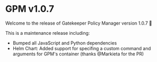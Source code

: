 # GPM v1.0.7

Welcome to the release of Gatekeeper Policy Manager version 1.0.7 🎉

This is a maintenance release including:

- Bumped all JavaScript and Python dependencies
- Helm Chart: Added support for specifing a custom command and arguments for GPM's container (thanks @Markieta for the PR)


